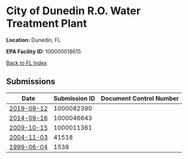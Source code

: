 # City of Dunedin R.O. Water Treatment Plant

**Location:** Dunedin, FL

**EPA Facility ID:** 100000018615

[Back to FL Index](../../index.md)

## Submissions

| Date | Submission ID | Document Control Number |
|------|--------------|-------------------------|
| [2019-09-12](submissions/1000082390.md) | 1000082390 |  |
| [2014-09-16](submissions/1000046643.md) | 1000046643 |  |
| [2009-10-15](submissions/1000011361.md) | 1000011361 |  |
| [2004-11-03](submissions/41518.md) | 41518 |  |
| [1999-06-04](submissions/1538.md) | 1538 |  |
